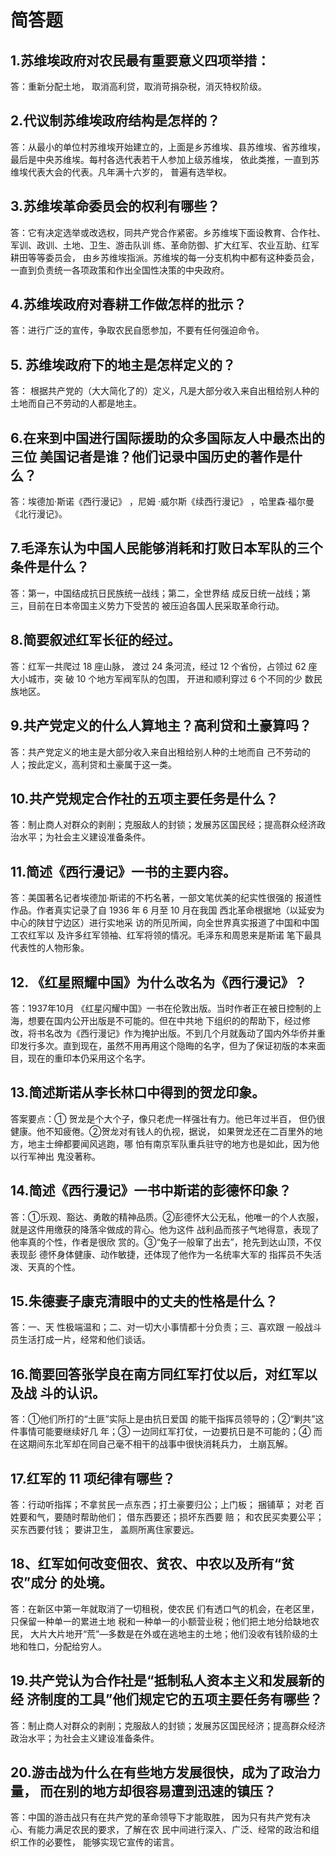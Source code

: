 # 简答题

## 1.苏维埃政府对农民最有重要意义四项举措：

答：重新分配土地， 取消高利贷，取消苛捐杂税，消灭特权阶级。

## 2.代议制苏维埃政府结构是怎样的？

答：从最小的单位村苏维埃开始建立的，上面是乡苏维埃、县苏维埃、省苏维埃， 最后是中央苏维埃。每村各选代表若干人参加上级苏维埃， 依此类推，一直到苏维埃代表大会的代表。凡年满十六岁的， 普遍有选举权。

## 3.苏维埃革命委员会的权利有哪些？

答：它有决定选举或改选权，同共产党合作紧密。乡苏维埃下面设教育、合作社、军训、政训、土地、卫生、游击队训 练、革命防御、扩大红军、农业互助、红军耕田等等委员会， 由乡苏维埃指派。苏维埃的每一分支机构中都有这种委员会， 一直到负责统一各项政策和作出全国性决策的中央政府。

## 4.苏维埃政府对春耕工作做怎样的批示？

答：进行广泛的宣传，争取农民自愿参加，不要有任何强迫命令。

## 5. 苏维埃政府下的地主是怎样定义的？

答： 根据共产党的（大大简化了的）定义，凡是大部分收入来自出租给别人种的土地而自己不劳动的人都是地主。

## 6.在来到中国进行国际援助的众多国际友人中最杰出的三位 美国记者是谁？他们记录中国历史的著作是什么？

答：埃德加·斯诺《西行漫记》 ，尼姆 ·威尔斯《续西行漫记》 ，哈里森·福尔曼《北行漫记》。

## 7.毛泽东认为中国人民能够消耗和打败日本军队的三个条件是什么？

答：第一，中国结成抗日民族统一战线；第二，全世界结 成反日统一战线；第三，目前在日本帝国主义势力下受苦的 被压迫各国人民采取革命行动。

## 8.简要叙述红军长征的经过。

答：红军一共爬过 18 座山脉， 渡过 24 条河流，经过 12 个省份，占领过 62 座大小城市，突 破 10 个地方军阀军队的包围， 开进和顺利穿过 6 个不同的少 数民族地区。

## 9.共产党定义的什么人算地主？高利贷和土豪算吗？

答：共产党定义的地主是大部分收入来自出租给别人种的土地而自 己不劳动的人；按此定义，高利贷和土豪属于这一类。

## 10.共产党规定合作社的五项主要任务是什么？

答：制止商人对群众的剥削；克服敌人的封锁；发展苏区国民经；提高群众经济政治水平；为社会主义建设准备条件。

## 11.简述《西行漫记》一书的主要内容。

答：美国著名记者埃德加·斯诺的不朽名著，一部文笔优美的纪实性很强的 报道性作品。作者真实记录了自 1936 年 6 月至 10 月在我国 西北革命根据地（以延安为中心的陕甘宁边区）进行实地采 访的所见所闻，向全世界真实报道了中国和中国工农红军以 及许多红军领袖、红军将领的情况。毛泽东和周恩来是斯诺 笔下最具代表性的人物形象。

## 12. 《红星照耀中国》为什么改名为《西行漫记》？

答：1937年10月 《红星闪耀中国》一书在伦敦出版。当时作者正在被日控制的上海，想要在国内公开出版是不可能的。但在中共地 下组织的的帮助下，经过修改，将书名改为《西行漫记》作为掩护出版。不到几个月就轰动了国内外华侨并重 印发行多次。直到现在，虽然不用再用这个隐晦的名字，但为了保证初版的本来面目，现在的重印本仍采用这个名字。

## 13.简述斯诺从李长林口中得到的贺龙印象。

答案要点：① 贺龙是个大个子，像只老虎一样强壮有力。他已年过半百， 但仍很健康。他不知疲倦。②贺龙对有钱人的仇视，据说， 如果贺龙还在二百里外的地方，地主士绅都要闻风逃跑，哪 怕有南京军队重兵驻守的地方也是如此，因为他以行军神出 鬼没著称。

## 14.简述《西行漫记》一书中斯诺的彭德怀印象？

答：①乐观、豁达、勇敢的精神品质。②彭德怀大公无私，他唯一的个人衣服，就是这件用缴获的降落伞做成的背心。他为这件 战利品而孩子气地得意，表现了他率真的个性，作者是很欣 赏的。③“兔子一般窜了出去”，抢先到达山顶，不仅表现彭 德怀身体健康、动作敏捷，还体现了他作为一名统率大军的 指挥员不失活泼、天真的个性。

## 15.朱德妻子康克清眼中的丈夫的性格是什么？

答：一、天 性极端温和；二、对一切大小事情都十分负责；三、喜欢跟 一般战斗员生活打成一片，经常和他们谈话。

## 16.简要回答张学良在南方同红军打仗以后，对红军以及战 斗的认识。

答：①他们所打的“土匪”实际上是由抗日爱国 的能干指挥员领导的；②“剿共”这件事情可能要继续好几 年；③ 一边同红军打仗，一边要抗日是不可能的；④ 而在这期间东北军却在同自己毫不相干的战事中很快消耗兵力， 土崩瓦解。

## 17.红军的 11 项纪律有哪些？

答：行动听指挥；不拿贫民一点东西；打土豪要归公；上门板； 捆铺草； 对老 百姓要和气，要随时帮助他们； 借东西要还；损坏东西要 赔； 和农民买卖要公平；买东西要付钱； 要讲卫生， 盖厕所离住家要远。

## 18、红军如何改变佃农、贫农、中农以及所有“贫农”成分 的处境。

答：在新区中第一年就取消了一切租税，使农民 们有透口气的机会，在老区里，只保留一种单一的累进土地 税和一种单一的小额营业税；他们把土地分给缺地农民， 大片大片地开“荒”—多数是在外或在逃地主的土地；他们没收有钱阶级的土地和牲口，分配给穷人。

## 19.共产党认为合作社是“抵制私人资本主义和发展新的经 济制度的工具”他们规定它的五项主要任务有哪些？

答：制止商人对群众的剥削；克服敌人的封锁；发展苏区国民经济；提高群众经济政治水平；为社会主义建设准备条件。

## 20.游击战为什么在有些地方发展很快，成为了政治力量， 而在别的地方却很容易遭到迅速的镇压？

答：中国的游击战只有在共产党的革命领导下才能取胜， 因为只有共产党有决心、有能力满足农民的要求，了解在农 民中间进行深入、广泛、经常的政治和组织工作的必要性， 能够实现它宣传的诺言。
